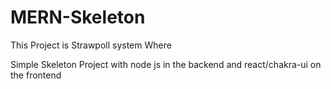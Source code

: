 # MERN-Skeleton
This Project is  Strawpoll system Where 

Simple Skeleton Project with node js in the backend and react/chakra-ui on the frontend 


